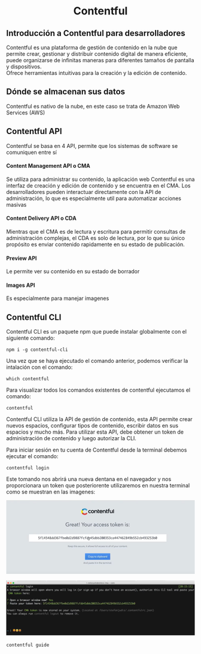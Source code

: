 <h1 align="center">Contentful</h1>

## Introducción a Contentful para desarrolladores

Contentful es una plataforma de gestión de contenido en la nube que permite crear, gestionar y distribuir contenido digital de manera eficiente, puede organizarse de infinitas maneras para diferentes tamaños de pantalla y dispositivos.  
Ofrece herramientas intuitivas para la creación y la edición de contenido.

## Dónde se almacenan sus datos
Contentful es nativo de la nube, en este caso se trata de Amazon Web Services (AWS)

## Contentful API
Contentful se basa en 4 API, permite que los sistemas de software se comuniquen entre sí

#### Content Management API o CMA
Se utiliza para administrar su contenido, la aplicación web Contentful es una interfaz de creación y edición de contenido y se encuentra en el CMA.
Los desarrolladores pueden interactuar directamente con la API de administración, lo que es especialmente util para automatizar acciones masivas

#### Content Delivery API o CDA
Mientras que el CMA es de lectura y escritura para permitir consultas de administración complejas, el CDA es solo de lectura, por lo que su único propósito es enviar contenido rapidamente en su estado de publicación.

#### Preview API
Le permite ver su contenido en su estado de borrador 

#### Images API
Es especialmente para manejar imagenes 

## Contentful CLI
Contentful CLI es un paquete npm que puede instalar globalmente con el siguiente comando: 

```
npm i -g contentful-cli
```

Una vez que se haya ejecutado el comando anterior, podemos verificar la intalación con el comando:

```
which contentful
```

Para visualizar todos los comandos existentes de contentful ejecutamos el comando:

```
contentful
```

Contentful CLI utiliza la API de gestión de contenido, esta API permite crear nuevos espacios, configurar tipos de contenido, escribir datos en sus espacios y mucho más.
Para utilizar esta API, debe obtener un token de administración de contenido y luego autorizar la CLI.

Para iniciar sesión en tu cuenta de Contentful desde la terminal debemos ejecutar el comando:

```
contentful login
```
Este tomando nos abrirá una nueva dentana en el navegador y nos proporcionara un token que posteriorente utilizaremos en nuestra terminal como se muestran en las imagenes:

![](./assets/access-token.png)

![](./assets/login.png)


```
contentful guide
```
